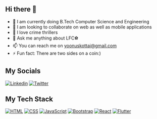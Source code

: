 ## Hi there 👋


- 🌱 I am currently doing B.Tech Computer Science and Engineering
- 👯 I am looking to collaborate on web as well as mobile applications
- 📕 I love crime thrillers
- 💬 Ask me anything about LFC⚽ 
- 📫 You can reach me on yoonuskottai@gmail.com
- ⚡ Fun fact: There are two sides on a coin:)


## My Socials
[![Linkedin](https://img.shields.io/badge/-LinkedIn-blue?style=flat&logo=Linkedin&logoColor=white)](https://www.linkedin.com/in/muhammad-yoonus/)
[![Twitter](https://img.shields.io/badge/-Twitter-c14438?style=flat&logo=Twitter&logoColor=white)](https://twitter.com/mdyoonus83)



##  My Tech Stack
[![HTML](https://img.shields.io/badge/-HTML-E34F26?style=flat-square&logo=html5&logoColor=white&link=https://github.com/yoonus47/)](https://github.com/yoonus47/)
[![CSS](https://img.shields.io/badge/-CSS-1572B6?style=flat-square&logo=css3&link=https://github.com/yoonus47/)](https://github.com/yoonus47/)
[![JavaScript](https://img.shields.io/badge/-JavaScript-black?style=flat-square&logo=javascript&link=https://github.com/yoonus47/)](https://github.com/yoonus47/)
[![Bootstrap](https://img.shields.io/badge/-Bootstrap-563D7C?style=flat-square&logo=bootstrap&link=https://github.com/yoonus47/)](https://github.com/yoonus47/)
[![React](https://img.shields.io/badge/-React-black?style=flat-square&logo=react&link=https://github.com/yoonus47/)](https://github.com/yoonus47/)
[![Flutter](https://img.shields.io/badge/-Flutter-02569B?style=flat-square&logo=flutter&link=https://github.com/yoonus47/)](https://github.com/yoonus47/)
